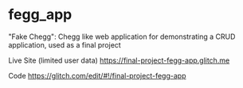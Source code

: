 # fegg_app
"Fake Chegg": Chegg like web application for demonstrating a CRUD application, used as a final project

Live Site (limited user data)
https://final-project-fegg-app.glitch.me

Code
https://glitch.com/edit/#!/final-project-fegg-app
